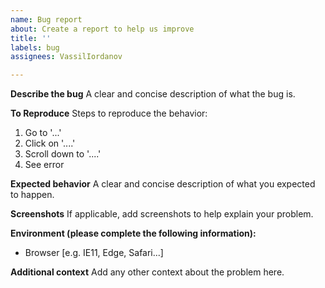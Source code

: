```yaml
---
name: Bug report
about: Create a report to help us improve
title: ''
labels: bug
assignees: VassilIordanov

---
```


**Describe the bug**
A clear and concise description of what the bug is.

**To Reproduce**
Steps to reproduce the behavior:
1. Go to '...'
2. Click on '....'
3. Scroll down to '....'
4. See error

**Expected behavior**
A clear and concise description of what you expected to happen.

**Screenshots**
If applicable, add screenshots to help explain your problem.

**Environment (please complete the following information):**
 - Browser [e.g. IE11, Edge, Safari...]

**Additional context**
Add any other context about the problem here.
